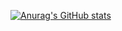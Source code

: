 [![Anurag's GitHub stats](https://github-readme-stats.vercel.app/api?username=tshuenhau)](https://github.com/anuraghazra/github-readme-stats)

<!---[![Top Langs](https://github-readme-stats.vercel.app/api/top-langs/?username=tshuenhau&langs_count=8)](https://github.com/anuraghazra/github-readme-stats)--->


